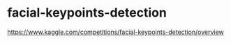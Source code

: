 # facial-keypoints-detection
https://www.kaggle.com/competitions/facial-keypoints-detection/overview
